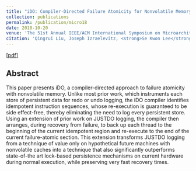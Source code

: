 ```yaml
---
title: "iDO: Compiler-Directed Failure Atomicity for Nonvolatile Memory"
collection: publications
permalink: /publication/micro18
date: 2018-10-20
venue: 'The 51st Annual IEEE/ACM International Symposium on Microarchitecture (MICRO 2018)'
citation: 'Qingrui Liu, Joseph Izraelevitz, <strong>Se Kwon Lee</strong>, Michael L. Scott, Sam H. Noh, and Changhee Jung, Proceedings of <i>the 51st Annual IEEE/ACM International Symposium on Microarchitecture</i> (<strong>MICRO 2018</strong>).'
---
```

[[pdf]](http://sekwonlee.github.io/files/micro18.pdf)

## Abstract
This paper presents iDO, a compiler-directed approach to failure atomicity with nonvolatile memory. Unlike most prior work, which instruments each store of persistent data for redo or undo logging, the iDO compiler identifies idempotent instruction sequences, whose re-execution is guaranteed to be side effect-free, thereby eliminating the need to log every persistent store. Using an extension of prior work on JUSTDO logging, the compiler then arranges, during recovery from failure, to back up each thread to the beginning of the current idempotent region and re-execute to the end of the current failure-atomic section. This extension transforms JUSTDO logging from a technique of value only on hypothetical future machines with nonvolatile caches into a technique that also significantly outperforms state-of-the art lock-based persistence mechanisms on current hardware during normal execution, while preserving very fast recovery times.

